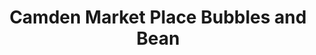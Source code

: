 ---
title: "Camden Market Place Bubbles and Bean"
url: /camden/camden-market-place-bubbles-and-bean/
shop: shop
---